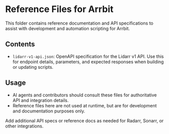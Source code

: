 # Reference Files for Arrbit

This folder contains reference documentation and API specifications to assist with development and automation scripting for Arrbit.

## Contents

- `lidarr-v1-api.json`: OpenAPI specification for the Lidarr v1 API. Use this for endpoint details, parameters, and expected responses when building or updating scripts.

## Usage

- AI agents and contributors should consult these files for authoritative API and integration details.
- Reference files here are not used at runtime, but are for development and documentation purposes only.

Add additional API specs or reference docs as needed for Radarr, Sonarr, or other integrations.
